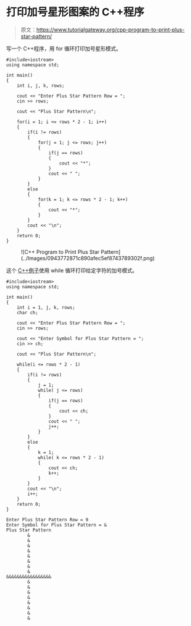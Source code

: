 # 打印加号星形图案的 C++程序

> 原文：<https://www.tutorialgateway.org/cpp-program-to-print-plus-star-pattern/>

写一个 C++程序，用 for 循环打印加号星形模式。

```
#include<iostream>
using namespace std;

int main()
{
	int i, j, k, rows;

    cout << "Enter Plus Star Pattern Row = ";
    cin >> rows;

    cout << "Plus Star Pattern\n"; 

    for(i = 1; i <= rows * 2 - 1; i++)
    {
        if(i != rows)
        {
            for(j = 1; j <= rows; j++)
            {
                if(j == rows)
                {
                    cout << "*";
                }
                cout << " ";
            }
        }
        else
        {
            for(k = 1; k <= rows * 2 - 1; k++)
            {
                cout << "*";
            }
        }
        cout << "\n";
    }	
 	return 0;
}
```

<figure class="wp-block-image size-large">![C++ Program to Print Plus Star Pattern](../Images/0943772871c890afec5ef8743789302f.png)</figure>

这个 [C++例子](https://www.tutorialgateway.org/cpp-programs/)使用 while 循环打印给定字符的加号模式。

```
#include<iostream>
using namespace std;

int main()
{
	int i = 1, j, k, rows;
    char ch;

    cout << "Enter Plus Star Pattern Row = ";
    cin >> rows;

    cout << "Enter Symbol for Plus Star Pattern = ";
    cin >> ch;

    cout << "Plus Star Pattern\n"; 

    while(i <= rows * 2 - 1)
    {
        if(i != rows)
        {
            j = 1;
            while( j <= rows)
            {
                if(j == rows)
                {
                    cout << ch;
                }
                cout << " ";
                j++;
            }
        }
        else
        {
            k = 1;
            while( k <= rows * 2 - 1)
            {
                cout << ch;
                k++;
            }
        }
        cout << "\n";
        i++;
    }	
 	return 0;
}
```

```
Enter Plus Star Pattern Row = 9
Enter Symbol for Plus Star Pattern = &
Plus Star Pattern
        & 
        & 
        & 
        & 
        & 
        & 
        & 
        & 
&&&&&&&&&&&&&&&&&
        & 
        & 
        & 
        & 
        & 
        & 
        & 
        & 
```
